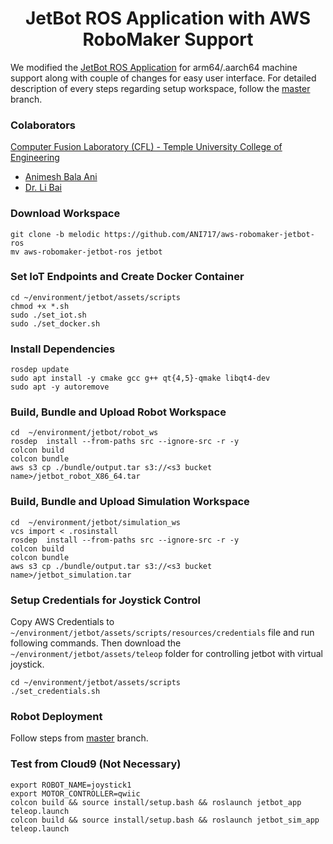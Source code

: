 <p align="center">
  <h1 align="center">JetBot ROS Application with AWS RoboMaker Support</h1>
</p>

We modified the [JetBot ROS Application](https://github.com/jerwallace/aws-robomaker-jetbot-ros) for arm64/.aarch64 machine support along with couple of changes for easy user interface. For detailed description of every steps regarding setup workspace, follow the [master](https://github.com/lbaitemple/aws-robomaker-jetbot-ros) branch.

### Colaborators
[Computer Fusion Laboratory (CFL) - Temple University College of Engineering](https://sites.temple.edu/cflab/people/)
* [Animesh Bala Ani](https://animeshani.com/)
* [Dr. Li Bai](https://engineering.temple.edu/about/faculty-staff/li-bai-lbai)

### Download Workspace
```
git clone -b melodic https://github.com/ANI717/aws-robomaker-jetbot-ros
mv aws-robomaker-jetbot-ros jetbot
```

### Set IoT Endpoints and Create Docker Container
```
cd ~/environment/jetbot/assets/scripts
chmod +x *.sh
sudo ./set_iot.sh
sudo ./set_docker.sh
```

### Install Dependencies
```
rosdep update
sudo apt install -y cmake gcc g++ qt{4,5}-qmake libqt4-dev
sudo apt -y autoremove
```

### Build, Bundle and Upload Robot Workspace
```
cd  ~/environment/jetbot/robot_ws
rosdep  install --from-paths src --ignore-src -r -y
colcon build
colcon bundle
aws s3 cp ./bundle/output.tar s3://<s3 bucket name>/jetbot_robot_X86_64.tar
```

### Build, Bundle and Upload Simulation Workspace
```
cd  ~/environment/jetbot/simulation_ws
vcs import < .rosinstall
rosdep  install --from-paths src --ignore-src -r -y
colcon build
colcon bundle
aws s3 cp ./bundle/output.tar s3://<s3 bucket name>/jetbot_simulation.tar
```

### Setup Credentials for Joystick Control
Copy AWS Credentials to `~/environment/jetbot/assets/scripts/resources/credentials` file and run following commands. Then download the `~/environment/jetbot/assets/teleop` folder for controlling jetbot with virtual joystick.
```
cd ~/environment/jetbot/assets/scripts
./set_credentials.sh
```

### Robot Deployment
Follow steps from [master](https://github.com/lbaitemple/aws-robomaker-jetbot-ros) branch.

### Test from Cloud9 (Not Necessary)
```
export ROBOT_NAME=joystick1
export MOTOR_CONTROLLER=qwiic
colcon build && source install/setup.bash && roslaunch jetbot_app teleop.launch
colcon build && source install/setup.bash && roslaunch jetbot_sim_app teleop.launch
```
